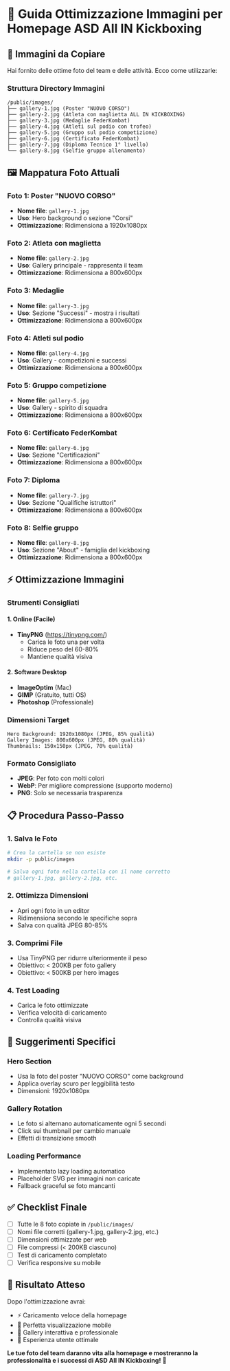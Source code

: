# 📸 Guida Ottimizzazione Immagini per Homepage ASD All IN Kickboxing

## 🎯 **Immagini da Copiare**

Hai fornito delle ottime foto del team e delle attività. Ecco come utilizzarle:

### **Struttura Directory Immagini**
```
/public/images/
├── gallery-1.jpg (Poster "NUOVO CORSO")
├── gallery-2.jpg (Atleta con maglietta ALL IN KICKBOXING)
├── gallery-3.jpg (Medaglie FederKombat)
├── gallery-4.jpg (Atleti sul podio con trofeo)
├── gallery-5.jpg (Gruppo sul podio competizione)
├── gallery-6.jpg (Certificato FederKombat)
├── gallery-7.jpg (Diploma Tecnico 1° livello)
└── gallery-8.jpg (Selfie gruppo allenamento)
```

## 🖼️ **Mappatura Foto Attuali**

### **Foto 1: Poster "NUOVO CORSO"**
- **Nome file**: `gallery-1.jpg`
- **Uso**: Hero background o sezione "Corsi"
- **Ottimizzazione**: Ridimensiona a 1920x1080px

### **Foto 2: Atleta con maglietta**
- **Nome file**: `gallery-2.jpg`
- **Uso**: Gallery principale - rappresenta il team
- **Ottimizzazione**: Ridimensiona a 800x600px

### **Foto 3: Medaglie**
- **Nome file**: `gallery-3.jpg`
- **Uso**: Sezione "Successi" - mostra i risultati
- **Ottimizzazione**: Ridimensiona a 800x600px

### **Foto 4: Atleti sul podio**
- **Nome file**: `gallery-4.jpg`
- **Uso**: Gallery - competizioni e successi
- **Ottimizzazione**: Ridimensiona a 800x600px

### **Foto 5: Gruppo competizione**
- **Nome file**: `gallery-5.jpg`
- **Uso**: Gallery - spirito di squadra
- **Ottimizzazione**: Ridimensiona a 800x600px

### **Foto 6: Certificato FederKombat**
- **Nome file**: `gallery-6.jpg`
- **Uso**: Sezione "Certificazioni"
- **Ottimizzazione**: Ridimensiona a 800x600px

### **Foto 7: Diploma**
- **Nome file**: `gallery-7.jpg`
- **Uso**: Sezione "Qualifiche istruttori"
- **Ottimizzazione**: Ridimensiona a 800x600px

### **Foto 8: Selfie gruppo**
- **Nome file**: `gallery-8.jpg`
- **Uso**: Sezione "About" - famiglia del kickboxing
- **Ottimizzazione**: Ridimensiona a 800x600px

## ⚡ **Ottimizzazione Immagini**

### **Strumenti Consigliati**

#### **1. Online (Facile)**
- **TinyPNG** (https://tinypng.com/)
  - Carica le foto una per volta
  - Riduce peso del 60-80%
  - Mantiene qualità visiva

#### **2. Software Desktop**
- **ImageOptim** (Mac)
- **GIMP** (Gratuito, tutti OS)
- **Photoshop** (Professionale)

### **Dimensioni Target**
```
Hero Background: 1920x1080px (JPEG, 85% qualità)
Gallery Images: 800x600px (JPEG, 80% qualità)
Thumbnails: 150x150px (JPEG, 70% qualità)
```

### **Formato Consigliato**
- **JPEG**: Per foto con molti colori
- **WebP**: Per migliore compressione (supporto moderno)
- **PNG**: Solo se necessaria trasparenza

## 📋 **Procedura Passo-Passo**

### **1. Salva le Foto**
```bash
# Crea la cartella se non esiste
mkdir -p public/images

# Salva ogni foto nella cartella con il nome corretto
# gallery-1.jpg, gallery-2.jpg, etc.
```

### **2. Ottimizza Dimensioni**
- Apri ogni foto in un editor
- Ridimensiona secondo le specifiche sopra
- Salva con qualità JPEG 80-85%

### **3. Comprimi File**
- Usa TinyPNG per ridurre ulteriormente il peso
- Obiettivo: < 200KB per foto gallery
- Obiettivo: < 500KB per hero images

### **4. Test Loading**
- Carica le foto ottimizzate
- Verifica velocità di caricamento
- Controlla qualità visiva

## 🎨 **Suggerimenti Specifici**

### **Hero Section**
- Usa la foto del poster "NUOVO CORSO" come background
- Applica overlay scuro per leggibilità testo
- Dimensioni: 1920x1080px

### **Gallery Rotation**
- Le foto si alternano automaticamente ogni 5 secondi
- Click sui thumbnail per cambio manuale
- Effetti di transizione smooth

### **Loading Performance**
- Implementato lazy loading automatico
- Placeholder SVG per immagini non caricate
- Fallback graceful se foto mancanti

## ✅ **Checklist Finale**

- [ ] Tutte le 8 foto copiate in `/public/images/`
- [ ] Nomi file corretti (gallery-1.jpg, gallery-2.jpg, etc.)
- [ ] Dimensioni ottimizzate per web
- [ ] File compressi (< 200KB ciascuno)
- [ ] Test di caricamento completato
- [ ] Verifica responsive su mobile

## 🚀 **Risultato Atteso**

Dopo l'ottimizzazione avrai:
- ⚡ Caricamento veloce della homepage
- 📱 Perfetta visualizzazione mobile
- 🎯 Gallery interattiva e professionale
- 💯 Esperienza utente ottimale

**Le tue foto del team daranno vita alla homepage e mostreranno la professionalità e i successi di ASD All IN Kickboxing!** 🥊